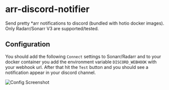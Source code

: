 # arr-discord-notifier

Send pretty *arr notifications to discord (bundled with hotio docker images). Only Radarr/Sonarr V3 are supported/tested.

## Configuration

You should add the following `Connect` settings to Sonarr/Radarr and to your docker container you add the environment variable `DISCORD_WEBHOOK` with your webhook url. After that hit the `Test` button and you should see a notification appear in your discord channel.

<img src="https://raw.githubusercontent.com/hotio/arr-discord-notifier/master/img/config.png" alt="Config Screenshot">
